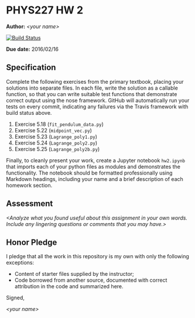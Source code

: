 # PHYS227 HW 2

**Author:** _\<your name\>_

[![Build Status](https://travis-ci.org/chapman-phys227-2016s/hw-2-YOURNAME.svg?branch=master)](https://travis-ci.org/chapman-phys227-2016s/hw-2-YOURNAME)

**Due date:** 2016/02/16

## Specification

Complete the following exercises from the primary textbook, placing your solutions into separate files. In each file, write the solution as a callable function, so that you can write suitable test functions that demonstrate correct output using the nose framework. GitHub will automatically run your tests on every commit, indicating any failures via the Travis framework with build status above.

1. Exercise 5.18 (```fit_pendulum_data.py```)
1. Exercise 5.22 (```midpoint_vec.py```)
1. Exercise 5.23 (```Lagrange_poly1.py```)
1. Exercise 5.24 (```Lagrange_poly2.py```)
1. Exercise 5.25 (```Lagrange_poly2b.py```)

Finally, to cleanly present your work, create a Jupyter notebook ```hw2.ipynb``` that imports each of your python files as modules and demonstrates the functionality. The notebook should be formatted professionally using Markdown headings, including your name and a brief description of each homework section.

## Assessment

_\<Analyze what you found useful about this assignment in your own words. Include any lingering questions or comments that you may have.\>_

## Honor Pledge

I pledge that all the work in this repository is my own with only the following exceptions:

* Content of starter files supplied by the instructor;
* Code borrowed from another source, documented with correct attribution in the code and summarized here.

Signed,

_\<your name\>_
